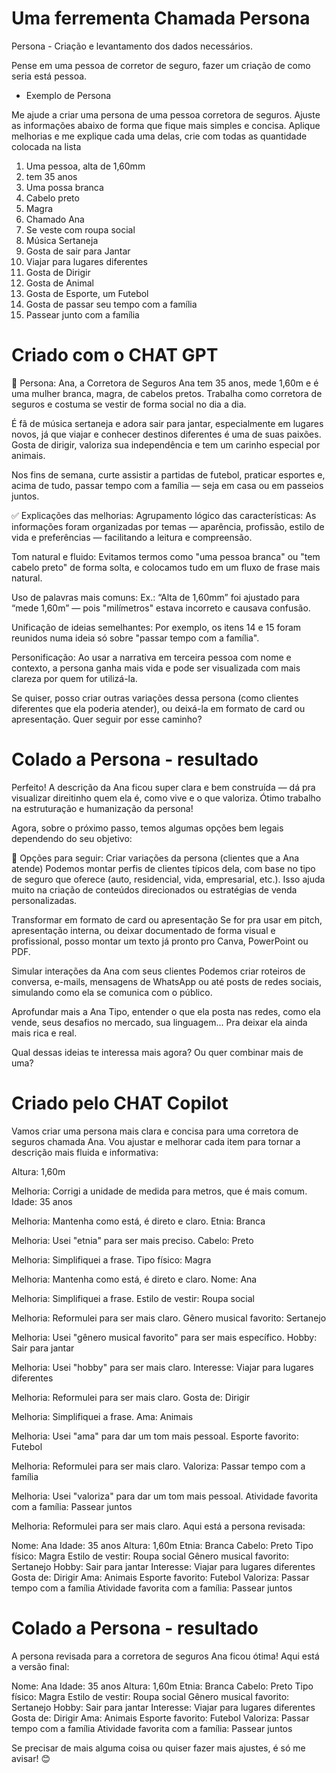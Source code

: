 # Uma ferrementa Chamada Persona

Persona -  Criação e levantamento dos dados necessários.


Pense em uma pessoa de corretor de seguro, fazer um criação de como seria está pessoa.

- Exemplo de Persona

Me ajude a criar uma persona de uma pessoa corretora de seguros. Ajuste as informações abaixo de forma que fique mais simples e concisa. Aplique melhorias e me explique cada uma delas, crie com todas as quantidade colocada na lista

01. Uma pessoa, alta de 1,60mm
02. tem 35 anos
03. Uma possa branca
04. Cabelo preto
05. Magra
06. Chamado Ana
07. Se veste com roupa social
08. Música Sertaneja
09. Gosta de sair para Jantar
10. Viajar para lugares diferentes
11. Gosta de Dirigir
12. Gosta de Animal
13. Gosta de Esporte, um Futebol
14. Gosta de passar seu tempo com a família
15. Passear junto com a família


# Criado com o CHAT GPT

🔹 Persona: Ana, a Corretora de Seguros
Ana tem 35 anos, mede 1,60m e é uma mulher branca, magra, de cabelos pretos. Trabalha como corretora de seguros e costuma se vestir de forma social no dia a dia.

É fã de música sertaneja e adora sair para jantar, especialmente em lugares novos, já que viajar e conhecer destinos diferentes é uma de suas paixões. Gosta de dirigir, valoriza sua independência e tem um carinho especial por animais.

Nos fins de semana, curte assistir a partidas de futebol, praticar esportes e, acima de tudo, passar tempo com a família — seja em casa ou em passeios juntos.

✅ Explicações das melhorias:
Agrupamento lógico das características: As informações foram organizadas por temas — aparência, profissão, estilo de vida e preferências — facilitando a leitura e compreensão.

Tom natural e fluido: Evitamos termos como "uma pessoa branca" ou "tem cabelo preto" de forma solta, e colocamos tudo em um fluxo de frase mais natural.

Uso de palavras mais comuns: Ex.: “Alta de 1,60mm” foi ajustado para “mede 1,60m” — pois "milímetros" estava incorreto e causava confusão.

Unificação de ideias semelhantes: Por exemplo, os itens 14 e 15 foram reunidos numa ideia só sobre "passar tempo com a família".

Personificação: Ao usar a narrativa em terceira pessoa com nome e contexto, a persona ganha mais vida e pode ser visualizada com mais clareza por quem for utilizá-la.

Se quiser, posso criar outras variações dessa persona (como clientes diferentes que ela poderia atender), ou deixá-la em formato de card ou apresentação. Quer seguir por esse caminho?

#  Colado a Persona - resultado 

Perfeito! A descrição da Ana ficou super clara e bem construída — dá pra visualizar direitinho quem ela é, como vive e o que valoriza. Ótimo trabalho na estruturação e humanização da persona!

Agora, sobre o próximo passo, temos algumas opções bem legais dependendo do seu objetivo:

🔄 Opções para seguir:
Criar variações da persona (clientes que a Ana atende)
Podemos montar perfis de clientes típicos dela, com base no tipo de seguro que oferece (auto, residencial, vida, empresarial, etc.). Isso ajuda muito na criação de conteúdos direcionados ou estratégias de venda personalizadas.

Transformar em formato de card ou apresentação
Se for pra usar em pitch, apresentação interna, ou deixar documentado de forma visual e profissional, posso montar um texto já pronto pro Canva, PowerPoint ou PDF.

Simular interações da Ana com seus clientes
Podemos criar roteiros de conversa, e-mails, mensagens de WhatsApp ou até posts de redes sociais, simulando como ela se comunica com o público.

Aprofundar mais a Ana
Tipo, entender o que ela posta nas redes, como ela vende, seus desafios no mercado, sua linguagem... Pra deixar ela ainda mais rica e real.

Qual dessas ideias te interessa mais agora? Ou quer combinar mais de uma?



# Criado pelo CHAT Copilot

Vamos criar uma persona mais clara e concisa para uma corretora de seguros chamada Ana. Vou ajustar e melhorar cada item para tornar a descrição mais fluida e informativa:

Altura: 1,60m

Melhoria: Corrigi a unidade de medida para metros, que é mais comum.
Idade: 35 anos

Melhoria: Mantenha como está, é direto e claro.
Etnia: Branca

Melhoria: Usei "etnia" para ser mais preciso.
Cabelo: Preto

Melhoria: Simplifiquei a frase.
Tipo físico: Magra

Melhoria: Mantenha como está, é direto e claro.
Nome: Ana

Melhoria: Simplifiquei a frase.
Estilo de vestir: Roupa social

Melhoria: Reformulei para ser mais claro.
Gênero musical favorito: Sertanejo

Melhoria: Usei "gênero musical favorito" para ser mais específico.
Hobby: Sair para jantar

Melhoria: Usei "hobby" para ser mais claro.
Interesse: Viajar para lugares diferentes

Melhoria: Reformulei para ser mais claro.
Gosta de: Dirigir

Melhoria: Simplifiquei a frase.
Ama: Animais

Melhoria: Usei "ama" para dar um tom mais pessoal.
Esporte favorito: Futebol

Melhoria: Reformulei para ser mais claro.
Valoriza: Passar tempo com a família

Melhoria: Usei "valoriza" para dar um tom mais pessoal.
Atividade favorita com a família: Passear juntos

Melhoria: Reformulei para ser mais claro.
Aqui está a persona revisada:

Nome: Ana
Idade: 35 anos
Altura: 1,60m
Etnia: Branca
Cabelo: Preto
Tipo físico: Magra
Estilo de vestir: Roupa social
Gênero musical favorito: Sertanejo
Hobby: Sair para jantar
Interesse: Viajar para lugares diferentes
Gosta de: Dirigir
Ama: Animais
Esporte favorito: Futebol
Valoriza: Passar tempo com a família
Atividade favorita com a família: Passear juntos


#  Colado a Persona - resultado 

A persona revisada para a corretora de seguros Ana ficou ótima! Aqui está a versão final:

Nome: Ana
Idade: 35 anos
Altura: 1,60m
Etnia: Branca
Cabelo: Preto
Tipo físico: Magra
Estilo de vestir: Roupa social
Gênero musical favorito: Sertanejo
Hobby: Sair para jantar
Interesse: Viajar para lugares diferentes
Gosta de: Dirigir
Ama: Animais
Esporte favorito: Futebol
Valoriza: Passar tempo com a família
Atividade favorita com a família: Passear juntos

Se precisar de mais alguma coisa ou quiser fazer mais ajustes, é só me avisar! 😊